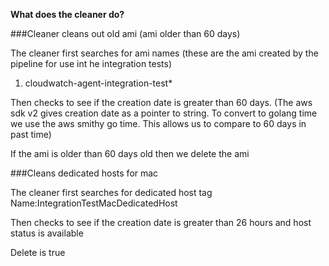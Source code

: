 **What does the cleaner do?**

###Cleaner cleans out old ami (ami older than 60 days)

The cleaner first searches for ami names (these are the ami created by the pipeline for use int he integration tests)
1. cloudwatch-agent-integration-test*

Then checks to see if the creation date is greater than 60 days. (The aws sdk v2 gives creation date as a pointer to string. To convert to golang time we use the aws smithy go time. This allows us to compare to 60 days in past time)

If the ami is older than 60 days old then we delete the ami

###Cleans dedicated hosts for mac

The cleaner first searches for dedicated host tag Name:IntegrationTestMacDedicatedHost

Then checks to see if the creation date is greater than 26 hours and host status is available

Delete is true